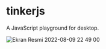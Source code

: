 # tinkerjs

A JavaScript playground for desktop.


![Ekran Resmi 2022-08-09 22 49 00](https://user-images.githubusercontent.com/712404/183748425-0d346369-5c28-49d4-86c3-4e577eeff721.png)

